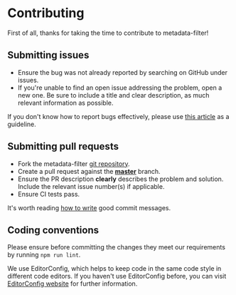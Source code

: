 # Contributing

First of all, thanks for taking the time to contribute to metadata-filter!

## Submitting issues

-   Ensure the bug was not already reported by searching on GitHub under issues.
-   If you're unable to find an open issue addressing the problem, open a new one.
    Be sure to include a title and clear description, as much relevant information as possible.

If you don't know how to report bugs effectively, please use [this article][report-bugs] as a guideline.

## Submitting pull requests

-   Fork the metadata-filter [git repository][repository].
-   Create a pull request against the [**master**][repository-master] branch.
-   Ensure the PR description **clearly** describes the problem and solution.
    Include the relevant issue number(s) if applicable.
-   Ensure CI tests pass.

It's worth reading [how to write][commit-messages] good commit messages.

## Coding conventions

Please ensure before committing the changes they meet our requirements by running `npm run lint`.

We use EditorConfig, which helps to keep code in the same code style in different code editors. If you haven't use EditorConfig before, you can visit [EditorConfig website][editorconfig] for further information.

[commit-messages]: http://chris.beams.io/posts/git-commit/
[editorconfig]: http://editorconfig.org/#overview
[report-bugs]: http://www.chiark.greenend.org.uk/~sgtatham/bugs.html
[repository]: https://github.com/web-scrobbler/metadata-filter/tree/master
[repository-master]: https://github.com/web-scrobbler/metadata-filter/tree/master
